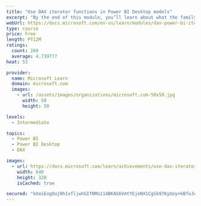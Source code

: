 ```yaml
---
title: "Use DAX iterator functions in Power BI Desktop models"
excerpt: "By the end of this module, you’ll learn about what the family of iterator functions can do and how to use them in your DAX calculations. Calculations will include custom summarizations, ranking, and concatenation."
webUrl: https://docs.microsoft.com/en-us/learn/modules/dax-power-bi-iterator-functions/
type: course
price: Free
length: PT12M
ratings:
  count: 269
  average: 4.739777
heat: 53

provider:
  name: Microsoft Learn
  domain: microsoft.com
  images:
    - url: /assets/images/organizations/microsoft.com-50x50.jpg
      width: 50
      height: 50

levels:
  - Intermediate

topics:
  - Power BI
  - Power BI Desktop
  - DAX

images:
  - url: https://docs.microsoft.com/learn/achievements/use-dax-iterator-functions-power-bi-desktop-social.png
    width: 640
    height: 320
    isCached: true

secured: "kXoiEogOuj0h1sfljwhGIfNMo114BKAS6VmtYEjeNX1CgGk97KyUoy+kBfoJeuUNtbZndLXpUqsDq5dgrZFmwLtN9GlrBk5W3fM8NedJhv9UQXo8OfLxOTfDZa4VDX5cw8MPeMtu6KanjxO880b7ZBW0FS897de3JomqpTX6Adf1cMpTp1FK+yCkduzjljl21W+bon+mKa8E52q2ItmiuOItkhVTpkrfeZhNyL/jzjuIx18XvmgKl0sOwBEKx+8J9EO8jQw2VI4RVwKAlwvGa60mvZF5oMVLfqJM+UU88VK0vl7FOkhVDpR6vLDEzjDj0BO1hWVHjaMQzA8kL88gqD/PZiTL+kFl8LodBbsw4caE6ZRXYqCP0b+Fls3nfhTgZg7Bcf1wh/xo9xDL80E4xZLRN7eZWqJpCVEDDWg5FdI=;t91gCtCOwjEzjyscTVsmVA=="
---
```


